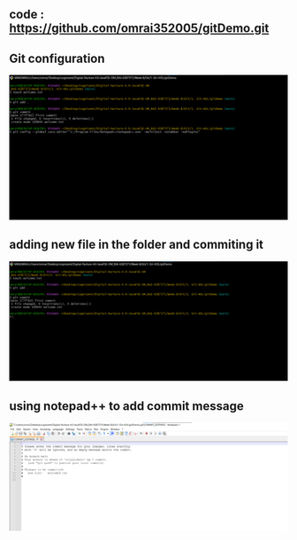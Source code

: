 ## code : https://github.com/omrai352005/gitDemo.git 



## Git configuration 
![alt text](image-1.png)

## adding new file in the folder and commiting it 
![alt text](image.png)

## using notepad++ to add commit message 
![alt text](image-2.png)